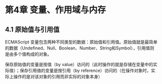 # 第4章 变量、作用域与内存

## 4.1 原始值与引用值

ECMAScript 变量包含两种不同类型的数据：原始值和引用值。原始值就是最简单的数据（Undefined、Null、Boolean、Number、String和Symbol），引用值则是由多个值构成的对象。

保存原始值的变量是按值（by value）访问的（此时操作的就是存储在变量中的实际值）；保存引用值的变量是按引用（by reference）访问的（在操作对象时，实际上操作的是对该对象的引用而非实际的对象本身）
